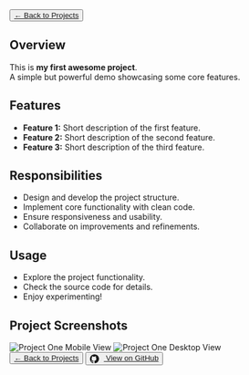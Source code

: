 <div class="container">

  <!-- Back Button Top -->
  <div class="back-top-wrapper">
    <button class="back-button-top">
      <a href="/projects">&larr; Back to Projects</a>
    </button>
  </div>

  <!-- Project Article -->
  <div class="project-article">
    <!-- Overview Card -->
    <div class="card">
      <h2>Overview</h2>
      <p>This is <strong>my first awesome project</strong>.  
      <br/>A simple but powerful demo showcasing some core features.</p>
    </div>
    <!-- Main Card: Features, Responsibilities, Usage -->
    <div class="card">
      <h2>Features</h2>
      <ul>
        <li><strong>Feature 1:</strong> Short description of the first feature.</li>
        <li><strong>Feature 2:</strong> Short description of the second feature.</li>
        <li><strong>Feature 3:</strong> Short description of the third feature.</li>
      </ul>
      <h2>Responsibilities</h2>
      <ul>
        <li>Design and develop the project structure.</li>
        <li>Implement core functionality with clean code.</li>
        <li>Ensure responsiveness and usability.</li>
        <li>Collaborate on improvements and refinements.</li>
      </ul>
      <h2>Usage</h2>
      <ul>
        <li>Explore the project functionality.</li>
        <li>Check the source code for details.</li>
        <li>Enjoy experimenting!</li>
      </ul>
    </div>
    <!-- Images Card -->
    <div class="card">
      <h2>Project Screenshots</h2>
      <img src="./images/project-one-mobile.png" alt="Project One Mobile View">
      <img src="./images/project-one-desktop.png" alt="Project One Desktop View">
    </div>
  </div>
  <!-- Bottom Buttons -->
  <div class="buttons">
    <button class="back-button">
      <a href="/projects">&larr; Back to Projects</a>
    </button>
    <button class="github-button">
      <a href="https://github.com/your-repo" target="_blank">
        <svg height="16" width="16" viewBox="0 0 16 16" fill="currentColor" style="margin-right: 0.5rem; vertical-align: middle;">
          <path d="M8 0C3.58 0 0 3.58 0 8c0 3.54 2.29 6.53 5.47 7.59.4.07.55-.17.55-.38 0-.19-.01-.82-.01-1.49-2.01.37-2.53-.49-2.69-.94-.09-.23-.48-.94-.82-1.13-.28-.15-.68-.52-.01-.53.63-.01 1.08.58 1.23.82.72 1.21 1.87.87 2.33.66.07-.52.28-.87.51-1.07-1.78-.2-3.64-.89-3.64-3.95 0-.87.31-1.59.82-2.15-.08-.2-.36-1.01.08-2.11 0 0 .67-.21 2.2.82a7.5 7.5 0 012 0c1.53-1.03 2.2-.82 2.2-.82.44 1.1.16 1.91.08 2.11.51.56.82 1.27.82 2.15 0 3.07-1.87 3.75-3.65 3.95.29.25.54.73.54 1.48 0 1.07-.01 1.93-.01 2.19 0 .21.15.46.55.38A8.013 8.013 0 0016 8c0-4.42-3.58-8-8-8z"></path>
        </svg>
        View on GitHub
      </a>
    </button>
  </div>

</div>

<!-- Reaproveitando o mesmo CSS que você já me passou -->
